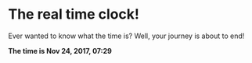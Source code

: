 # The real time clock!

Ever wanted to know what the time is? Well, your journey is about to end!

**The time is Nov 24, 2017, 07:29**